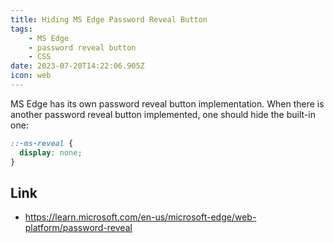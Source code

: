 ```yaml
---
title: Hiding MS Edge Password Reveal Button
tags:
    - MS Edge
    - password reveal button
    - CSS
date: 2023-07-20T14:22:06.905Z
icon: web
---
```


MS Edge has its own password reveal button implementation. When there is another password reveal button implemented, one should hide the built-in one:

```css
::-ms-reveal {
  display: none;
}
```

## Link

* https://learn.microsoft.com/en-us/microsoft-edge/web-platform/password-reveal

